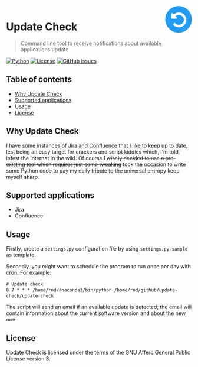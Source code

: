 <a href="https://www.bernardi.cloud/">
    <img src=".readme-files/update-check-logo-72.png" alt="Update Check logo" title="Update Check" align="right" height="72" />
</a>

# Update Check
> Command line tool to receive notifications about available applications update

[![Python](https://img.shields.io/badge/python-v3.7+-blue.svg)](https://www.python.org)
[![License](https://img.shields.io/github/license/bernarpa/update-check.svg)](https://opensource.org/licenses/AGPL-3.0)
[![GitHub issues](https://img.shields.io/github/issues/bernarpa/update-check.svg)](https://github.com/bernarpa/update-check/issues)

## Table of contents

- [Why Update Check](#why-update-check)
- [Supported applications](#supported-applications)
- [Usage](#usage)
- [License](#license)

## Why Update Check

I have some instances of Jira and Confluence that I like to keep up to date, lest being an easy target for crackers and script kiddies which, I'm told, infest the Internet in the wild. Of course I ~~wisely decided to use a pre-existing tool which requires just some tweaking~~ took the occasion to write some Python code to ~~pay my daily tribute to the universal entropy~~ keep myself sharp.

## Supported applications

  - Jira
  - Confluence

## Usage

Firstly, create a `settings.py` configuration file by using `settings.py-sample` as template.

Secondly, you might want to schedule the program to run once per day with cron. For example:

    # Update check
    0 7 * * * /home/rnd/anaconda3/bin/python /home/rnd/github/update-check/update-check

The script will send an email if an available update is detected; the email will contain information about the current software version and about the new one.

## License

Update Check is licensed under the terms of the GNU Affero General Public License version 3.
